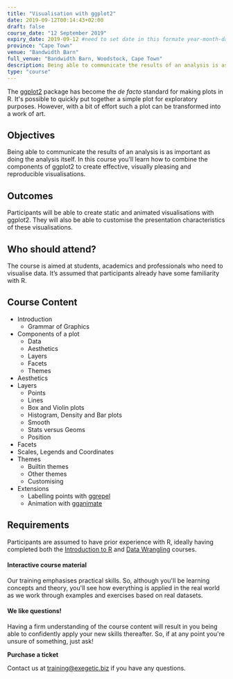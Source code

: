 ```yaml
---
title: "Visualisation with ggplot2"
date: 2019-09-12T00:14:43+02:00
draft: false
course_date: "12 September 2019"
expiry_date: 2019-09-12 #need to set date in this formate year-month-day
province: "Cape Town"
venue: "Bandwidth Barn"
full_venue: "Bandwidth Barn, Woodstock, Cape Town"
description: Being able to communicate the results of an analysis is as important as doing the analysis itself. In this course you’ll learn how to combine the components of ggplot2 to create effective, visually pleasing & reproducible visualisations.
type: "course"
---
```

            
<!-- "You provide the data, tell 'ggplot2' how to map variables to aesthetics, what graphical primitives to use, and it takes care of the details." - Hadley Wickham & Winston Chang  -->

The [ggplot2](https://github.com/tidyverse/ggplot2) package has become the *de facto* standard for making plots in R. It's possible to quickly put together a simple plot for exploratory purposes. However, with a bit of effort such a plot can be transformed into a work of art.

## Objectives

Being able to communicate the results of an analysis is as important as doing the analysis itself. In this course you’ll learn how to combine the components of ggplot2 to create effective, visually pleasing and reproducible visualisations.

## Outcomes 

Participants will be able to create static and animated visualisations with ggplot2. They will also be able to customise the presentation characteristics of these visualisations.

## Who should attend?

The course is aimed at students, academics and professionals who need to visualise data. It’s assumed that participants already have some familiarity with R.

## Course Content

- Introduction
	- Grammar of Graphics
- Components of a plot
	- Data
	- Aesthetics
	- Layers
	- Facets
	- Themes
- Aesthetics
- Layers
	- Points
	- Lines
	- Box and Violin plots
	- Histogram, Density and Bar plots
	- Smooth
	- Stats versus Geoms
	- Position
- Facets
- Scales, Legends and Coordinates
- Themes
	- Builtin themes
	- Other themes
	- Customising
- Extensions
	- Labelling points with [ggrepel](https://github.com/slowkow/ggrepel)
	- Animation with [gganimate](https://github.com/thomasp85/gganimate)

## Requirements
          
Participants are assumed to have prior experience with R, ideally having completed both the [Introduction to R](https://www.exegetic.biz/training/r-introduction/) and [Data Wrangling](https://www.exegetic.biz/training/r-data-wrangling/) courses.

#### Interactive course material
          
Our training emphasises practical skills. So, although you'll be learning concepts and theory, you'll see how everything is applied in the real world as we work through examples and exercises based on real datasets.

#### We like questions!
          
Having a firm understanding of the course content will result in you being able to confidently apply your new skills thereafter. So, if at any point you're unsure of something, just ask!

<a class="btn btn-primary register" href="https://qkt.io/fsget8" target="_blank" style="text-decoration: none;"> <strong>Purchase a ticket</strong></a>

Contact us at [training@exegetic.biz](mailto:training@exegetic.biz) if you have any questions.
